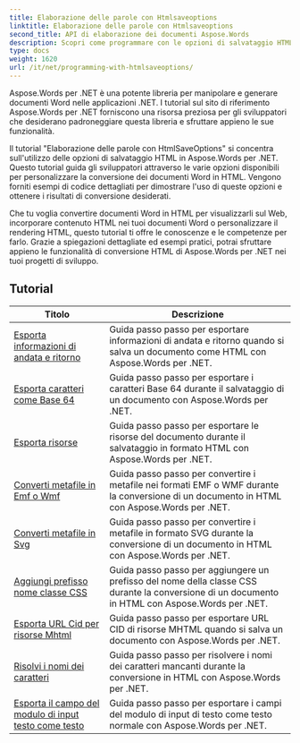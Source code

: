 ```yaml
---
title: Elaborazione delle parole con Htmlsaveoptions
linktitle: Elaborazione delle parole con Htmlsaveoptions
second_title: API di elaborazione dei documenti Aspose.Words
description: Scopri come programmare con le opzioni di salvataggio HTML in Aspose.Words per .NET. Converti facilmente documenti Word in HTML mantenendo la formattazione e il contenuto.
type: docs
weight: 1620
url: /it/net/programming-with-htmlsaveoptions/
---
```

Aspose.Words per .NET è una potente libreria per manipolare e generare documenti Word nelle applicazioni .NET. I tutorial sul sito di riferimento Aspose.Words per .NET forniscono una risorsa preziosa per gli sviluppatori che desiderano padroneggiare questa libreria e sfruttare appieno le sue funzionalità.

Il tutorial "Elaborazione delle parole con HtmlSaveOptions" si concentra sull'utilizzo delle opzioni di salvataggio HTML in Aspose.Words per .NET. Questo tutorial guida gli sviluppatori attraverso le varie opzioni disponibili per personalizzare la conversione dei documenti Word in HTML. Vengono forniti esempi di codice dettagliati per dimostrare l'uso di queste opzioni e ottenere i risultati di conversione desiderati.

Che tu voglia convertire documenti Word in HTML per visualizzarli sul Web, incorporare contenuto HTML nei tuoi documenti Word o personalizzare il rendering HTML, questo tutorial ti offre le conoscenze e le competenze per farlo. Grazie a spiegazioni dettagliate ed esempi pratici, potrai sfruttare appieno le funzionalità di conversione HTML di Aspose.Words per .NET nei tuoi progetti di sviluppo.

 ## Tutorial
| Titolo | Descrizione |
| --- | --- |
| [Esporta informazioni di andata e ritorno](./export-roundtrip-information/) | Guida passo passo per esportare informazioni di andata e ritorno quando si salva un documento come HTML con Aspose.Words per .NET. |
| [Esporta caratteri come Base 64](./export-fonts-as-base-64/) | Guida passo passo per esportare i caratteri Base 64 durante il salvataggio di un documento con Aspose.Words per .NET. |
| [Esporta risorse](./export-resources/) | Guida passo passo per esportare le risorse del documento durante il salvataggio in formato HTML con Aspose.Words per .NET. |
| [Converti metafile in Emf o Wmf](./convert-metafiles-to-emf-or-wmf/) | Guida passo passo per convertire i metafile nei formati EMF o WMF durante la conversione di un documento in HTML con Aspose.Words per .NET. |
| [Converti metafile in Svg](./convert-metafiles-to-svg/) | Guida passo passo per convertire i metafile in formato SVG durante la conversione di un documento in HTML con Aspose.Words per .NET. |
| [Aggiungi prefisso nome classe CSS](./add-css-class-name-prefix/) | Guida passo passo per aggiungere un prefisso del nome della classe CSS durante la conversione di un documento in HTML con Aspose.Words per .NET. |
| [Esporta URL Cid per risorse Mhtml](./export-cid-urls-for-mhtml-resources/) | Guida passo passo per esportare URL CID di risorse MHTML quando si salva un documento con Aspose.Words per .NET. |
| [Risolvi i nomi dei caratteri](./resolve-font-names/) | Guida passo passo per risolvere i nomi dei caratteri mancanti durante la conversione in HTML con Aspose.Words per .NET. |
| [Esporta il campo del modulo di input testo come testo](./export-text-input-form-field-as-text/) | Guida passo passo per esportare i campi del modulo di input di testo come testo normale con Aspose.Words per .NET. |